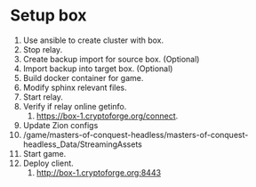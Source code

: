 # Setup box

1. Use ansible to create cluster with box.
2. Stop relay.
3. Create backup import for source box. (Optional)
4. Import backup into target box. (Optional)
5. Build docker container for game.
6. Modify sphinx relevant files.
7. Start relay.
8. Verify if relay online getinfo.
   1. https://box-1.cryptoforge.org/connect.
9.  Update Zion configs
   2.  /game/masters-of-conquest-headless/masters-of-conquest-headless_Data/StreamingAssets
10. Start game.
11. Deploy client.  
    1.  http://box-1.cryptoforge.org:8443
